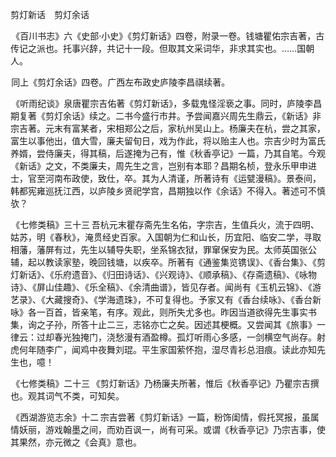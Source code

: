 剪灯新话　剪灯余话

  

  

 《百川书志》六《史部·小史》《剪灯新话》四卷，附录一卷。钱塘瞿佑宗吉著，古传记之派也。托事兴辞，共记十一段。但取其文采词华，非求其实也。……国朝人。

 同上《剪灯余话》四卷。广西左布政史庐陵李昌祺续著。

 《听雨纪谈》泉唐瞿宗吉佑著《剪灯新话》，多载鬼怪淫亵之事。同时，庐陵李昌期复著《剪灯余话》续之。二书今盛行市井。予尝闻嘉兴周先生鼎云，《新话》非宗吉著。元末有富某者，宋相郑公之后，家杭州吴山上。杨廉夫在杭，尝之其家，富生以事他出，值大雪，廉夫留旬日，戏为作此，将以贻主人也。宗吉少时为富氏养婿，尝侍廉夫，得其稿，后遂掩为己有，惟《秋香亭记》一篇，乃其自笔。今观《新话》之文，不类廉夫，周先生之言，岂别有本耶？昌期名桢，登永乐甲申进士，官至河南布政使，致仕，卒。其为人清谨，所著诗有《运甓漫稿》。景泰间，韩都宪雍巡抚江西，以庐陵乡贤祀学宫，昌期独以作《余话》不得入。著述可不慎欤？

 《七修类稿》三十三 吾杭元末瞿存斋先生名佑，字宗吉，生值兵火，流于四明、姑苏，明《春秋》，淹贯经史百家。入国朝为仁和山长，历宜阳、临安二学，寻取相藩，藩屏有过，先生以辅导失职，坐系锦衣狱，罪窜保安为民。太师英国张公辅，起以教读家塾，晚回钱塘，以疾卒。所著有《通鉴集览镌误》、《香台集》、《剪灯新话》、《乐府遗音》、《归田诗话》、《兴观诗》、《顺承稿》、《存斋遗稿》、《咏物诗》、《屏山佳趣》、《乐全稿》、《余清曲谱》，皆见存者。闻尚有《玉机云锦》、《游艺录》、《大藏搜奇》、《学海遗珠》，不可复得也。予家又有《香台续咏》、《香台新咏》各一百首，皆亲笔，有序。观此，则所失尤多也。昨因当道欲得先生事实书集，询之子孙，所答十止二三，志铭亦亡之矣。因述其梗概。又尝闻其《旅事》一律云：过却春光独掩门，浇愁漫有酒盈樽。孤灯听雨心多感，一剑横空气尚存。射虎何年随李广，闻鸡中夜舞刘琨。平生家国萦怀抱，湿尽青衫总泪痕。读此亦知先生也，噫！

 《七修类稿》二十三 《剪灯新话》乃杨廉夫所著，惟后《秋香亭记》乃瞿宗吉撰也。观其词气不类，可知矣。

 《西湖游览志余》十二 宗吉尝著《剪灯新话》一篇，粉饰闺情，假托冥报，虽属情妖丽，游戏翰墨之间，而劝百讽一，尚有可采。或谓《秋香亭记》乃宗吉事，使其果然，亦元微之《会真》意也。